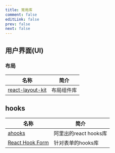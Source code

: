 ```yaml
---
title: 常用库
comment: false
editLink: false
prev: false
next: false
---
```


## 用户界面(UI)

### 布局

| 名称                                                       | 简介    |
|----------------------------------------------------------|-------|
| [react-layout-kit](https://react-layout-kit.arvinx.app/) | 布局组件库 |

## hooks

| 名称                                                   | 简介               |
|------------------------------------------------------|------------------|
| [ahooks](https://ahooks.js.org/zh-CN)                | 阿里出的react hooks库 |
| [React Hook Form ](https://www.react-hook-form.com/) | 针对表单的hooks库      |

